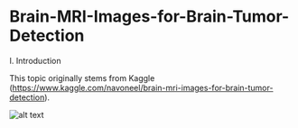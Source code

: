 # Brain-MRI-Images-for-Brain-Tumor-Detection

I. Introduction

This topic originally stems from Kaggle (https://www.kaggle.com/navoneel/brain-mri-images-for-brain-tumor-detection).

![alt text](https://raw.githubusercontent.com/FelixBra/Brain-MRI-Images-for-Brain-Tumor-Detection/edit/master/brain3.png)
